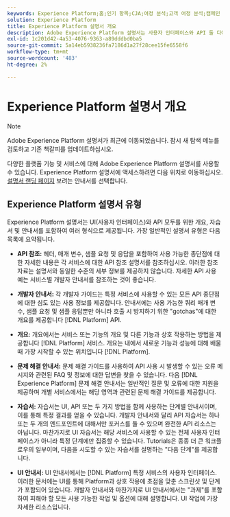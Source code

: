 ```yaml
---
keywords: Experience Platform;홈;인기 항목;CJA;여정 분석;고객 여정 분석;캠페인 오케스트레이션;오케스트레이션;고객 여정;여정;여정 오케스트레이션;기능;워크플로우
solution: Experience Platform
title: Experience Platform 설명서 개요
description: Adobe Experience Platform 설명서는 사용자 인터페이스와 API 둘 다에 대한 개요, 자습서 및 안내서를 포함하여 여러 형식으로 제공됩니다. 다음은 Experience Platform 서비스에 사용할 수 있는 가장 일반적인 설명서 유형에 대한 간략한 설명입니다.
exl-id: 1c201d42-4a53-4076-9363-a89dddbd0ba5
source-git-commit: 5a14eb5938236fa7186d1a27f28cee15fe6558f6
workflow-type: tm+mt
source-wordcount: '483'
ht-degree: 2%

---
```


# Experience Platform 설명서 개요

>[!NOTE]
>
>Adobe Experience Platform 설명서가 최근에 이동되었습니다. 잠시 새 탐색 메뉴를 검토하고 기존 책갈피를 업데이트하십시오.

다양한 플랫폼 기능 및 서비스에 대해 Adobe Experience Platform 설명서를 사용할 수 있습니다. Experience Platform 설명서에 액세스하려면 다음 위치로 이동하십시오. [설명서 랜딩 페이지](https://experienceleague.adobe.com/docs/experience-platform.html) 보려는 안내서를 선택합니다.

## Experience Platform 설명서 유형

Experience Platform 설명서는 UI(사용자 인터페이스)와 API 모두를 위한 개요, 자습서 및 안내서를 포함하여 여러 형식으로 제공됩니다. 가장 일반적인 설명서 유형은 다음 목록에 요약됩니다.

* **API 참조:** 헤더, 매개 변수, 샘플 요청 및 응답을 포함하여 사용 가능한 종단점에 대한 자세한 내용은 각 서비스에 대한 API 참조 설명서를 참조하십시오. 이러한 참조 자료는 설명서와 동일한 수준의 세부 정보를 제공하지 않습니다. 자세한 API 사용 예는 서비스별 개발자 안내서를 참조하는 것이 좋습니다.

* **개발자 안내서:** 각 개발자 가이드는 특정 서비스에 사용할 수 있는 모든 API 종단점에 대한 심도 있는 사용 정보를 제공합니다. 안내서에는 사용 가능한 쿼리 매개 변수, 샘플 요청 및 샘플 응답뿐만 아니라 호출 시 방지하기 위한 &quot;gotchas&quot;에 대한 개요를 제공합니다 [!DNL Platform] API.

* **개요:** 개요에서는 서비스 또는 기능의 개요 및 다른 기능과 상호 작용하는 방법을 제공합니다 [!DNL Platform] 서비스. 개요는 내에서 새로운 기능과 성능에 대해 배울 때 가장 시작할 수 있는 위치입니다 [!DNL Platform].

* **문제 해결 안내서:** 문제 해결 가이드를 사용하여 API 사용 시 발생할 수 있는 오류 메시지와 관련된 FAQ 및 정보에 대한 답변을 찾을 수 있습니다. 다음 [!DNL Experience Platform] 문제 해결 안내서는 일반적인 질문 및 오류에 대한 지원을 제공하며 개별 서비스에서는 해당 영역과 관련된 문제 해결 가이드를 제공합니다.

* **자습서:** 자습서는 UI, API 또는 두 가지 방법을 함께 사용하는 단계별 안내서이며, 이를 통해 특정 결과를 얻을 수 있습니다. 개발자 안내서와 달리 API 자습서는 하나 또는 두 개의 엔드포인트에 대해서만 포커스를 둘 수 있으며 완전한 API 리소스는 아닙니다. 마찬가지로 UI 자습서는 해당 서비스에 사용할 수 있는 전체 사용자 인터페이스가 아니라 특정 단계에만 집중할 수 있습니다. Tutorials은 종종 더 큰 워크플로우의 일부이며, 다음을 시도할 수 있는 자습서를 설명하는 &quot;다음 단계&quot;를 제공합니다.

* **UI 안내서:** UI 안내서에서는 [!DNL Platform] 특정 서비스의 사용자 인터페이스. 이러한 문서에는 UI를 통해 Platform과 상호 작용에 초점을 맞춘 스크린샷 및 단계가 포함되어 있습니다. 개발자 안내서와 마찬가지로 UI 안내서에서는 &quot;과제&quot;를 포함하여 피해야 할 모든 사용 가능한 작업 및 옵션에 대해 설명합니다.  UI 작업에 가장 자세한 리소스입니다.
